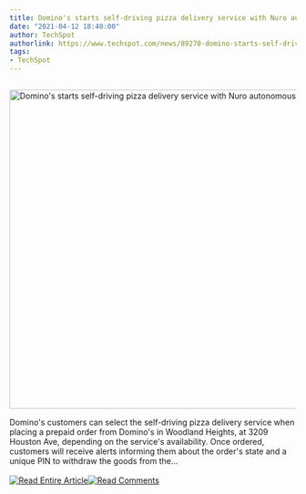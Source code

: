 ```yaml
---
title: Domino's starts self-driving pizza delivery service with Nuro autonomous cars
date: "2021-04-12 18:40:00"
author: TechSpot
authorlink: https://www.techspot.com/news/89270-domino-starts-self-driving-pizza-delivery-service-nuro.html
tags:
- TechSpot
---
```

<a href="https://www.techspot.com/news/89270-domino-starts-self-driving-pizza-delivery-service-nuro.html" target="_blank"><img src="https://static.techspot.com/images2/news/ts3_thumbs/2021/04/2021-04-12-ts3_thumbs-c84.jpg" width="800" height="560" style="padding: 15px 0" title="Domino's starts self-driving pizza delivery service with Nuro autonomous cars" /></a><br />Domino's customers can select the self-driving pizza delivery service when placing a prepaid order from Domino's in Woodland Heights, at 3209 Houston Ave, depending on the service's availability. Once ordered, customers will receive alerts informing them about the order's state and a unique PIN to withdraw the goods from the...<br /><br /><a href="https://www.techspot.com/news/89270-domino-starts-self-driving-pizza-delivery-service-nuro.html"><img src="https://static.techspot.com/images/rss/rss_buttons_01.png" border="0" alt="Read Entire Article" /></a><a href="https://www.techspot.com/news/89270-domino-starts-self-driving-pizza-delivery-service-nuro.html#comments"><img src="https://static.techspot.com/images/rss/rss_buttons_02.png" border="0" alt="Read Comments" /></a><br /><br />